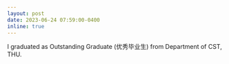 ```yaml
---
layout: post
date: 2023-06-24 07:59:00-0400
inline: true
---
```


I graduated as Outstanding Graduate (优秀毕业生) from Department of CST, THU.